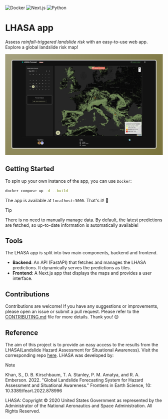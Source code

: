 ![Docker](https://img.shields.io/badge/Docker-2496ED?style=for-the-badge&logo=docker&logoColor=white)
![Next.js](https://img.shields.io/badge/Next.js-000000?style=for-the-badge&logo=nextdotjs&logoColor=white)
![Python](https://img.shields.io/badge/python-3670A0?style=for-the-badge&logo=python&logoColor=white)

# LHASA app

Assess *rainfall-triggered landslide risk* with an easy-to-use web app.
Explore a global landslide risk map!

![App screenshot](screenshot/screen[0-3-0].png)

## Getting Started

To spin up your own instance of the app, you can use `Docker`:

```bash
docker compose up -d --build
```

The app is available at `localhost:3000`. That's it! 🚀

> [!TIP]
> There is no need to manually manage data. By default, the latest predictions 
> are fetched, so up-to-date information is automatically available!

## Tools

The LHASA app is split into two main components, backend and frontend.

- **Backend**: An API (FastAPI) that fetches and manages the LHASA predictions.
  It dynamically serves the predictions as tiles.
- **Frontend**: A Next.js app that displays the maps and provides a user
  interface.

## Contributions

Contributions are welcome! If you have any suggestions or improvements, please
open an issue or submit a pull request. Please refer to the 
[CONTRIBUTING.md](CONTRIBUTING.md) file for more details. Thank you! 😊

## Reference

The aim of this project is to provide an easy access to the results from the 
LHASA(Landslide Hazard Assessment for Situational Awareness). Visit the 
corresponding repo [here](https://github.com/nasa/LHASA). LHASA was developed 
by:

> [!NOTE]
> Khan, S., D. B. Kirschbaum, T. A. Stanley, P. M. Amatya, and R. A. Emberson. 2022. "Global Landslide Forecasting System for Hazard Assessment and Situational Awareness." Frontiers in Earth Science, 10: 10.3389/feart.2022.878996

LHASA:
Copyright © 2020 United States Government as represented by the Administrator of the National Aeronautics and Space Administration. All Rights Reserved.